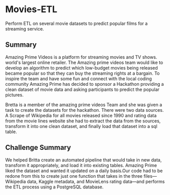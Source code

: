 # Movies-ETL
Perform ETL on several movie datasets to predict popular films for a streaming service.

## Summary 
Amazing Prime Videos is a platform for streaming movies and TV shows. world's largest online retailer. The Amazing prime videos team would like to develop an algorithm to predict which low-budget movies being released became popular so that they can buy the streaming rights at a bargain. To inspire the team and have some fun and connect with the local coding community Amazing Prime has decided to sponsor a Hackathon providing a clean dataset of movie data and asking participants to predict the popular pictures.

Bretta is a member of the amazing prime videos Team and she was given a task to create the datasets for the hackathon. There were two data sources. A Scrape of Wikipedia for all movies released since 1990 and rating data from the movie lines website she had to extract the data from the sources, transform it into one clean dataset, and finally load that dataset into a sql table. 

## Challenge Summary
We helped Britta create an automated pipeline that would take in new data, transform it appropriately, and load it into existing tables. Amazing Prime liked the dataset and wanted it updated on a daily basis.Our code had to be redone from this to create just one function that takes in the three files—Wikipedia data, Kaggle metadata, and MovieLens rating data—and performs the ETL process using a PostgreSQL database.

